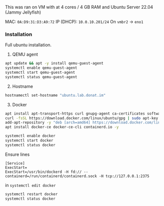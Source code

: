 This was ran on VM with at 4 cores / 4 GB RAM and Ubuntu Server 22.04 (Jammy Jellyfish)

MAC: `0A:D9:31:D3:A9:72`
IP (DHCP): `10.0.10.201/24`
On `vmbr2` -> `eno1`

### Installation

Full ubuntu installation.


1. QEMU agent

```bash
apt update && apt -y install qemu-guest-agent
systemctl enable qemu-guest-agent
systemctl start qemu-guest-agent
systemctl status qemu-guest-agent
```

2. Hostname

```bash
hostnamectl set-hostname "ubuntu.lab.donat.im"
```

3. Docker

```bash
apt install apt-transport-https curl gnupg-agent ca-certificates software-properties-common -y
curl -fsSL https://download.docker.com/linux/ubuntu/gpg | sudo apt-key add -
add-apt-repository -y "deb [arch=amd64] https://download.docker.com/linux/ubuntu xenial stable"
apt install docker-ce docker-ce-cli containerd.io -y
```

```bash
systemctl enable docker
systemctl start docker
systemctl status docker
```

Ensure lines

```
[Service]
ExecStart=
ExecStart=/usr/bin/dockerd -H fd:// --containerd=/run/containerd/containerd.sock -H tcp://127.0.0.1:2375
```

in `systemctl edit docker`

```bash
systemctl restart docker
systemctl status docker
```